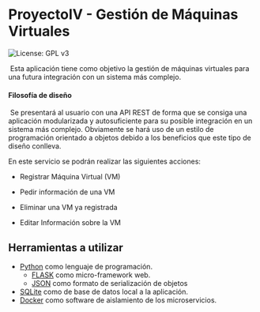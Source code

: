 # ProyectoIV - Gestión de Máquinas Virtuales

![License: GPL v3](https://img.shields.io/badge/License-GPL%20v3-blue.svg)

​	Esta aplicación tiene como objetivo la gestión de máquinas virtuales para una futura integración con un sistema más complejo.

#### Filosofía de diseño

​	Se presentará al usuario con una API REST de forma que se consiga una aplicación modularizada y autosuficiente para su posible integración en un sistema más complejo. Obviamente se hará uso de un estilo de programación orientado a objetos debido a los beneficios que este tipo de diseño conlleva.

En este servicio se podrán realizar las siguientes acciones:

- Registrar Máquina Virtual (VM)

- Pedir información de una VM

- Eliminar una VM ya registrada

- Editar Información sobre la VM


## Herramientas a utilizar

- [Python](https://github.com/python/cpython) como lenguaje de programación.
  - [FLASK](http://flask.pocoo.org/) como micro-framework web.
  - [JSON](http://www.json.org/) como formato de serialización de objetos
- [SQLite](https://github.com/ghaering/pysqlite) como de base de datos local a la aplicación.
- [Docker](https://github.com/docker/cli) como software de aislamiento de los microservicios.

